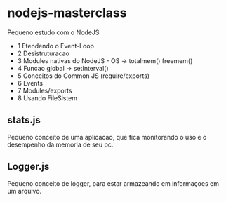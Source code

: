 # nodejs-masterclass
Pequeno estudo com o NodeJS

- 1 Etendendo o Event-Loop
- 2 Desistruturacao
- 3 Modules nativas do NodeJS - OS -> totalmem() freemem()
- 4 Funcao global -> setInterval()
- 5 Conceitos do Common JS (require/exports) 
- 6 Events
- 7 Modules/exports
- 8 Usando FileSistem

## stats.js
Pequeno conceito de uma aplicacao, que fica monitorando o uso e o desempenho da memoria de seu pc.

## Logger.js
Pequeno conceito de logger, para estar armazeando em informaçoes em um arquivo. 